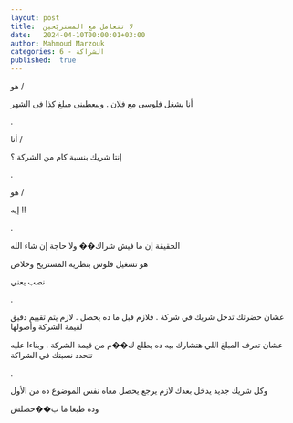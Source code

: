 ```yaml
---
layout: post
title:  لا تتعامل مع المستريّحين
date:   2024-04-10T00:00:01+03:00
author: Mahmoud Marzouk
categories: 6 - الشراكة
published:  true
---
```

هو /

أنا بشغل فلوسي مع فلان . وبيعطيني مبلغ كذا في الشهر

.

أنا /

إنتا شريك بنسبة كام من الشركة ؟

.

هو /

إيه !!

.

الحقيقة إن ما فيش شراك�� ولا حاجة إن شاء الله

هو تشغيل فلوس بنظرية المستريح وخلاص

نصب يعني

.

عشان حضرتك تدخل شريك في شركة . فلازم قبل ما ده يحصل . لازم يتم تقييم
دقيق لقيمة الشركة وأصولها

عشان تعرف المبلغ اللي هتشارك بيه ده يطلع ك��م من قيمة الشركة . وبناءا
عليه تتحدد نسبتك في الشراكة

.

وكل شريك جديد يدخل بعدك لازم يرجع يحصل معاه نفس الموضوع ده من
الأول

وده طبعا ما ب��حصلش
